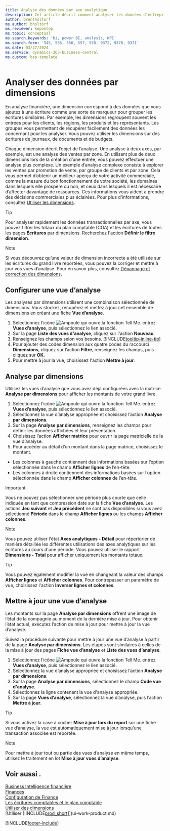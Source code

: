 ```yaml
---
title: Analyse des données par axe analytique
description: Cet article décrit comment analyser les données d’entreprise par dimensions pour mieux comprendre votre activité.
author: brentholtorf
ms.author: bholtorf
ms.reviewer: kepontop
ms.topic: conceptual
ms.search.keywords: 'bi, power BI, analysis, KPI'
ms.search.form: '545, 555, 556, 557, 558, 9372, 9370, 9371'
ms.date: 03/27/2024
ms.service: dynamics-365-business-central
ms.custom: bap-template
---
```


# <a name="analyze-data-by-dimensions"></a>Analyser des données par dimensions

En analyse financière, une dimension correspond à des données que vous ajoutez à une écriture comme une sorte de marqueur pour grouper les écritures similaires. Par exemple, les dimensions regroupent souvent les entrées pour les clients, les régions, les produits et les représentants. Les groupes vous permettent de récupérer facilement des données les concernant pour les analyser. Vous pouvez utiliser les dimensions sur des écritures de journaux, de documents et de budgets.

Chaque dimension décrit l’objet de l’analyse. Une analyse à deux axes, par exemple, est une analyse des ventes par zone. En utilisant plus de deux dimensions lors de la création d’une entrée, vous pouvez effectuer une analyse plus complexe. Un exemple d’analyse complexe consiste à explorer les ventes par promotion de vente, par groupe de clients et par zone. Cela vous permet d’obtenir un meilleur aperçu de votre activité commerciale, comme la mesure du bon fonctionnement de votre société, les domaines dans lesquels elle prospère ou non, et ceux dans lesquels il est nécessaire d’affecter davantage de ressources. Ces informations vous aident à prendre des décisions commerciales plus éclairées. Pour plus d’informations, consultez [Utiliser les dimensions](finance-dimensions.md).

> [!TIP]
> Pour analyser rapidement les données transactionnelles par axe, vous pouvez filtrer les totaux du plan comptable (COA) et les écritures de toutes les pages **Écritures** par dimensions. Recherchez l'action **Définir le filtre dimension**.

> [!NOTE]
> Si vous découvrez qu’une valeur de dimension incorrecte a été utilisée sur les écritures du grand livre reportées, vous pouvez la corriger et mettre à jour vos vues d’analyse. Pour en savoir plus, consultez [Dépannage et correction des dimensions](finance-troubleshooting-correcting-dimensions.md#changing-dimension-assignments-after-posting).

## <a name="set-up-an-analysis-view"></a>Configurer une vue d’analyse

Les analyses par dimensions utilisent une combinaison sélectionnée de dimensions. Vous stockez, récupérez et mettez à jour cet ensemble de dimensions en créant une fiche **Vue d’analyse**.

1. Sélectionnez l’icône ![Ampoule qui ouvre la fonction Tell Me.](media/ui-search/search_small.png "Dites-moi ce que vous voulez faire") entrez **Vues d’analyse**, puis sélectionnez le lien associé.  
2. Sur la page **Liste des vues d'analyse**, cliquez sur l'action **Nouveau**.
3. Renseignez les champs selon vos besoins. [!INCLUDE[tooltip-inline-tip](includes/tooltip-inline-tip_md.md)]
4. Pour ajouter des codes dimension aux quatre codes du raccourci **Dimensions**, cliquez sur l’action **Filtre**, renseignez les champs, puis cliquez sur **OK**.  
5. Pour mettre à jour la vue, choisissez l'action **Mettre à jour**.

## <a name="analyze-by-dimensions"></a>Analyse par dimensions

Utilisez les vues d’analyse que vous avez déjà configurées avec la matrice **Analyse par dimensions** pour afficher les montants de votre grand livre.

1. Sélectionnez l’icône ![Ampoule qui ouvre la fonction Tell Me.](media/ui-search/search_small.png "Dites-moi ce que vous voulez faire") entrez **Vues d’analyse**, puis sélectionnez le lien associé.  
2. Sélectionnez la vue d’analyse appropriée et choisissez l’action **Analyse par dimensions**.
3. Sur la page **Analyse par dimensions**, renseignez les champs pour définir les données affichées et leur présentation.
4. Choisissez l’action **Afficher matrice** pour ouvrir la page matricielle de la vue d’analyse.
5. Pour accéder au détail d’un montant dans la page matrice, choisissez le montant.  

- Les colonnes à gauche contiennent des informations basées sur l’option sélectionnée dans le champ **Afficher lignes** de l’en-tête.  
- Les colonnes à droite contiennent des informations basées sur l’option sélectionnée dans le champ **Afficher colonnes** de l’en-tête.

> [!IMPORTANT]  
> Vous ne pouvez pas sélectionner une période plus courte que celle indiquée en tant que compression date sur la fiche **Vue d’analyse**. Les actions **Jeu suivant** et **Jeu précédent** ne sont pas disponibles si vous avez sélectionné **Période** dans le champ **Afficher lignes** ou les champs **Afficher colonnes**.  

> [!NOTE]  
> Vous pouvez utiliser l'état **Axes analytiques - Détail** pour répertorier de manière détaillée les différentes utilisations des axes analytiques sur les écritures au cours d'une période. Vous pouvez utiliser le rapport **Dimensions - Total** pour afficher uniquement les montants totaux.  

> [!TIP]  
> Vous pouvez également modifier la vue en changeant la valeur des champs **Afficher lignes** et **Afficher colonnes**. Pour contrepasser un paramètre de vue, choisissez l'action **Inverser lignes et colonnes**.

## <a name="update-an-analysis-view"></a>Mettre à jour une vue d’analyse

Les montants sur la page **Analyse par dimensions** offrent une image de l’état de la compagnie au moment de la dernière mise à jour. Pour obtenir l’état actuel, exécutez l’action de mise à jour pour mettre à jour la vue d’analyse.

Suivez la procédure suivante pour mettre à jour une vue d’analyse à partir de la page **Analyse par dimensions**. Les étapes sont similaires à celles de la mise à jour des pages **Fiche vue d’analyse** et **Liste des vues d’analyse**.  

1. Sélectionnez l’icône ![Ampoule qui ouvre la fonction Tell Me.](media/ui-search/search_small.png "Dites-moi ce que vous voulez faire") entrez **Vues d’analyse**, puis sélectionnez le lien associé.
2. Sélectionnez la vue d’analyse appropriée et choisissez l’action **Analyse par dimensions**.
3. Sur la page **Analyse par dimensions**, sélectionnez le champ **Code vue d'analyse**.  
4. Sélectionnez la ligne contenant la vue d'analyse appropriée.  
5. Sur la page **Vues d’analyse**, sélectionnez la vue d’analyse, puis l’action **Mettre à jour**.  

> [!TIP]  
> Si vous activez la case à cocher **Mise à jour lors du report** sur une fiche vue d’analyse, la vue est automatiquement mise à jour lorsqu’une transaction associée est reportée.

> [!NOTE]  
> Pour mettre à jour tout ou partie des vues d’analyse en même temps, utilisez le traitement en lot **Mise à jour vues d’analyse**.  

## <a name="see-also"></a>Voir aussi .

[Business Intelligence financière](bi.md)  
[Finances](finance.md)  
[Configuration de Finance](finance-setup-finance.md)  
[Les écritures comptables et le plan comptable](finance-general-ledger.md)  
[Utiliser des dimensions](finance-dimensions.md)  
[Utiliser [!INCLUDE[prod_short](includes/prod_short.md)]](ui-work-product.md)  

[!INCLUDE[footer-include](includes/footer-banner.md)]
